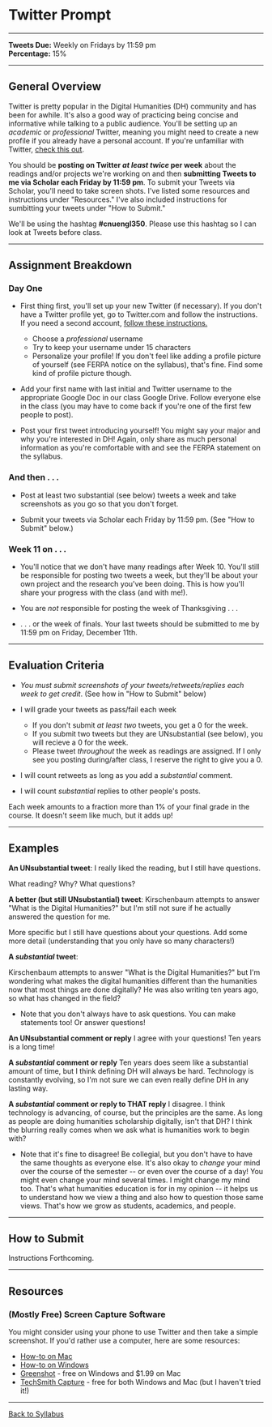# Twitter Prompt

_____

**Tweets Due:** Weekly on Fridays by 11:59 pm <br />
**Percentage:** 15% <br />

_____

## General Overview

Twitter is pretty popular in the Digital Humanities (DH) community and has been for awhile. It's also a good way of practicing being concise and informative while talking to a public audience. You'll be setting up an *academic* or *professional* Twitter, meaning you might need to create a new profile if you already have a personal account. If you're unfamiliar with Twitter, [check this out](https://digitalhumanities.berkeley.edu/twitter-scholarly-networking). 

You should be **posting on Twitter *at least twice* per week** about the readings and/or projects we're working on and then **submitting Tweets to me via Scholar each Friday by 11:59 pm**. To submit your Tweets via Scholar, you'll need to take screen shots. I've listed some resources and instructions under "Resources." I've also included instructions for sumbitting your tweets under "How to Submit."

We'll be using the hashtag **#cnuengl350**. Please use this hashtag so I can look at Tweets before class. 

_____

## Assignment Breakdown

### Day One

* First thing first, you'll set up your new Twitter (if necessary). If you don't have a Twitter profile yet, go to Twitter.com and follow the instructions. If you need a second account, [follow these instructions.](https://help.twitter.com/en/managing-your-account/managing-multiple-twitter-accounts)
  * Choose a *professional* username
  * Try to keep your username under 15 characters <br />
  * Personalize your profile! If you don't feel like adding a profile picture of yourself (see FERPA notice on the syllabus), that's fine. Find some kind of profile picture though.
 
* Add your first name with last initial and Twitter username to the appropriate Google Doc in our class Google Drive. Follow everyone else in the class (you may have to come back if you're one of the first few people to post). <br />

* Post your first tweet introducing yourself! You might say your major and why you're interested in DH! Again, only share as much personal information as you're comfortable with and see the FERPA statement on the syllabus. 

### And then . . .

* Post at least two substantial (see below) tweets a week and take screenshots as you go so that you don't forget. <br />

* Submit your tweets via Scholar each Friday by 11:59 pm. (See "How to Submit" below.)

### Week 11 on . . .

* You'll notice that we don't have many readings after Week 10. You'll still be responsible for posting two tweets a week, but they'll be about your own project and the research you've been doing. This is how you'll share your progress with the class (and with me!). <br />

* You are *not* responsible for posting the week of Thanksgiving . . . 

* . . . or the week of finals. Your last tweets should be submitted to me by 11:59 pm on Friday, December 11th. 

_____

## Evaluation Criteria

* *You must submit screenshots of your tweets/retweets/replies each week to get credit*. (See how in "How to Submit" below) <br />

* I will grade your tweets as pass/fail each week 
  * If you don't submit *at least two* tweets, you get a 0 for the week.
  * If you submit two tweets but they are UNsubstantial (see below), you will recieve a 0 for the week.
  * Please tweet *throughout* the week as readings are assigned. If I only see you posting during/after class, I reserve the right to give you a 0.
  
* I will count retweets as long as you add a *substantial* comment. <br />

* I will count *substantial* replies to other people's posts.

Each week amounts to a fraction more than 1% of your final grade in the course. It doesn't seem like much, but it adds up! 

_____

## Examples

**An UNsubstantial tweet**: I really liked the reading, but I still have questions.

What reading? Why? What questions?

**A better (but still UNsubstantial) tweet**: Kirschenbaum attempts to answer "What is the Digital Humanities?" but I'm still not sure if he actually answered the question for me.

More specific but I still have questions about your questions. Add some more detail (understanding that you only have so many characters!) 

**A *substantial* tweet**: 

Kirschenbaum attempts to answer "What is the Digital Humanities?" but I'm wondering what makes the digital humanities different than the humanities now that most things are done digitally? He was also writing ten years ago, so what has changed in the field? 

* Note that you don't always have to ask questions. You can make statements too! Or answer questions!

**An UNsubstantial comment or reply** I agree with your questions! Ten years is a long time!

**A *substantial* comment or reply** Ten years does seem like a substantial amount of time, but I think defining DH will always be hard. Technology is constantly evolving, so I'm not sure we can even really define DH in any lasting way.

**A *substantial* comment or reply to THAT reply** I disagree. I think technology is advancing, of course, but the principles are the same. As long as people are doing humanities scholarship digitally, isn't that DH? I think the blurring really comes when we ask what is humanities work to begin with?

* Note that it's fine to disagree! Be collegial, but you don't have to have the same thoughts as everyone else. It's also okay to *change* your mind over the course of the semester -- or even over the course of a day! You might even change your mind several times. I might change my mind too. That's what humanities education is for in my opinion -- it helps us to understand how we view a thing and also how to question those same views. That's how we grow as students, academics, and people. 

_____

## How to Submit

Instructions Forthcoming.

_____


## Resources

### (Mostly Free) Screen Capture Software 

You might consider using your phone to use Twitter and then take a simple screenshot. If you'd rather use a computer, here are some resources:

* [How-to on Mac](https://support.apple.com/en-us/HT201361)
* [How-to on Windows](https://www.businessinsider.com/how-to-screenshot-on-windows)
* [Greenshot](https://getgreenshot.org/downloads/) - free on Windows and $1.99 on Mac
* [TechSmith Capture](https://www.techsmith.com/jing-tool.html) - free for both Windows and Mac (but I haven't tried it!)

_____

[Back to Syllabus](https://deanna-stover.github.io/coursesCNU/2020/engl350fall2020)
